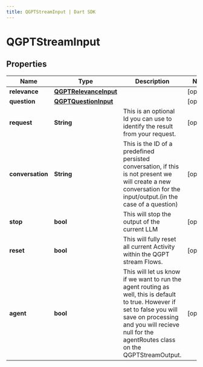 ```yaml
---
title: QGPTStreamInput | Dart SDK
---
```


# QGPTStreamInput

## Properties
Name | Type | Description | Notes
------------ | ------------- | ------------- | -------------
**relevance** | [**QGPTRelevanceInput**](QGPTRelevanceInput) |  | [optional] 
**question** | [**QGPTQuestionInput**](QGPTQuestionInput) |  | [optional] 
**request** | **String** | This is an optional Id you can use to identify the result from your request. | [optional] 
**conversation** | **String** | This is the ID of a predefined persisted conversation, if this is not present we will create a new conversation for the input/output.(in the case of a question) | [optional] 
**stop** | **bool** | This will stop the output of the current LLM | [optional] 
**reset** | **bool** | This will fully reset all current Activity within the QGPT stream Flows. | [optional] 
**agent** | **bool** | This will let us know if we want to run the agent routing as well, this is default to true. However if set to false you will save on processing and you will recieve null for the agentRoutes class on the QGPTStreamOutput. | [optional] 



